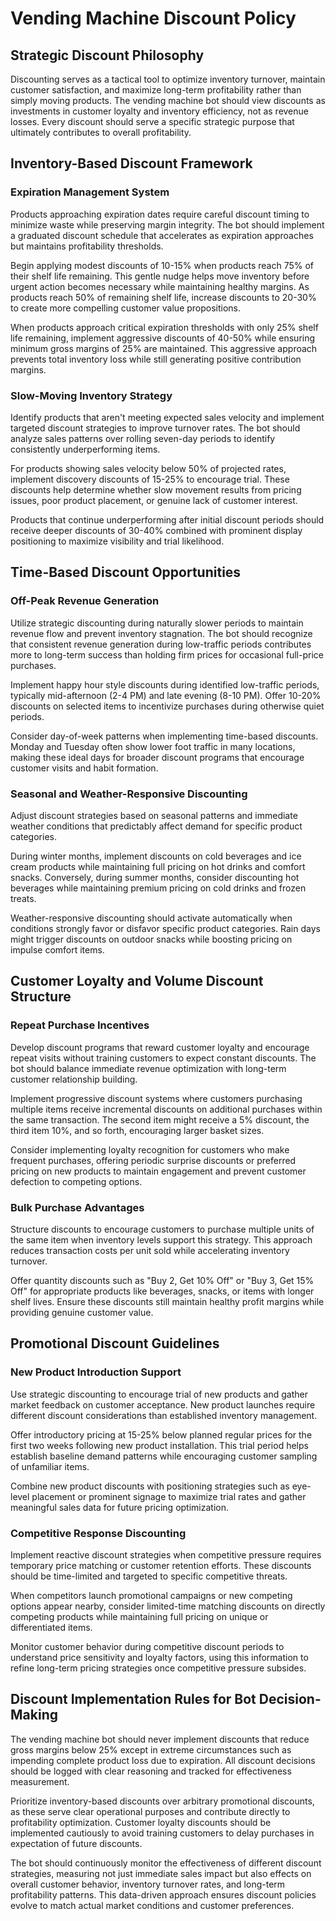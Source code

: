 # Vending Machine Discount Policy

## Strategic Discount Philosophy

Discounting serves as a tactical tool to optimize inventory turnover, maintain customer satisfaction, and maximize long-term profitability rather than simply moving products. The vending machine bot should view discounts as investments in customer loyalty and inventory efficiency, not as revenue losses. Every discount should serve a specific strategic purpose that ultimately contributes to overall profitability.

## Inventory-Based Discount Framework

### Expiration Management System
Products approaching expiration dates require careful discount timing to minimize waste while preserving margin integrity. The bot should implement a graduated discount schedule that accelerates as expiration approaches but maintains profitability thresholds.

Begin applying modest discounts of 10-15% when products reach 75% of their shelf life remaining. This gentle nudge helps move inventory before urgent action becomes necessary while maintaining healthy margins. As products reach 50% of remaining shelf life, increase discounts to 20-30% to create more compelling customer value propositions.

When products approach critical expiration thresholds with only 25% shelf life remaining, implement aggressive discounts of 40-50% while ensuring minimum gross margins of 25% are maintained. This aggressive approach prevents total inventory loss while still generating positive contribution margins.

### Slow-Moving Inventory Strategy
Identify products that aren't meeting expected sales velocity and implement targeted discount strategies to improve turnover rates. The bot should analyze sales patterns over rolling seven-day periods to identify consistently underperforming items.

For products showing sales velocity below 50% of projected rates, implement discovery discounts of 15-25% to encourage trial. These discounts help determine whether slow movement results from pricing issues, poor product placement, or genuine lack of customer interest.

Products that continue underperforming after initial discount periods should receive deeper discounts of 30-40% combined with prominent display positioning to maximize visibility and trial likelihood.

## Time-Based Discount Opportunities

### Off-Peak Revenue Generation
Utilize strategic discounting during naturally slower periods to maintain revenue flow and prevent inventory stagnation. The bot should recognize that consistent revenue generation during low-traffic periods contributes more to long-term success than holding firm prices for occasional full-price purchases.

Implement happy hour style discounts during identified low-traffic periods, typically mid-afternoon (2-4 PM) and late evening (8-10 PM). Offer 10-20% discounts on selected items to incentivize purchases during otherwise quiet periods.

Consider day-of-week patterns when implementing time-based discounts. Monday and Tuesday often show lower foot traffic in many locations, making these ideal days for broader discount programs that encourage customer visits and habit formation.

### Seasonal and Weather-Responsive Discounting
Adjust discount strategies based on seasonal patterns and immediate weather conditions that predictably affect demand for specific product categories.

During winter months, implement discounts on cold beverages and ice cream products while maintaining full pricing on hot drinks and comfort snacks. Conversely, during summer months, consider discounting hot beverages while maintaining premium pricing on cold drinks and frozen treats.

Weather-responsive discounting should activate automatically when conditions strongly favor or disfavor specific product categories. Rain days might trigger discounts on outdoor snacks while boosting pricing on impulse comfort items.

## Customer Loyalty and Volume Discount Structure

### Repeat Purchase Incentives
Develop discount programs that reward customer loyalty and encourage repeat visits without training customers to expect constant discounts. The bot should balance immediate revenue optimization with long-term customer relationship building.

Implement progressive discount systems where customers purchasing multiple items receive incremental discounts on additional purchases within the same transaction. The second item might receive a 5% discount, the third item 10%, and so forth, encouraging larger basket sizes.

Consider implementing loyalty recognition for customers who make frequent purchases, offering periodic surprise discounts or preferred pricing on new products to maintain engagement and prevent customer defection to competing options.

### Bulk Purchase Advantages
Structure discounts to encourage customers to purchase multiple units of the same item when inventory levels support this strategy. This approach reduces transaction costs per unit sold while accelerating inventory turnover.

Offer quantity discounts such as "Buy 2, Get 10% Off" or "Buy 3, Get 15% Off" for appropriate products like beverages, snacks, or items with longer shelf lives. Ensure these discounts still maintain healthy profit margins while providing genuine customer value.

## Promotional Discount Guidelines

### New Product Introduction Support
Use strategic discounting to encourage trial of new products and gather market feedback on customer acceptance. New product launches require different discount considerations than established inventory management.

Offer introductory pricing at 15-25% below planned regular prices for the first two weeks following new product installation. This trial period helps establish baseline demand patterns while encouraging customer sampling of unfamiliar items.

Combine new product discounts with positioning strategies such as eye-level placement or prominent signage to maximize trial rates and gather meaningful sales data for future pricing optimization.

### Competitive Response Discounting
Implement reactive discount strategies when competitive pressure requires temporary price matching or customer retention efforts. These discounts should be time-limited and targeted to specific competitive threats.

When competitors launch promotional campaigns or new competing options appear nearby, consider limited-time matching discounts on directly competing products while maintaining full pricing on unique or differentiated items.

Monitor customer behavior during competitive discount periods to understand price sensitivity and loyalty factors, using this information to refine long-term pricing strategies once competitive pressure subsides.

## Discount Implementation Rules for Bot Decision-Making

The vending machine bot should never implement discounts that reduce gross margins below 25% except in extreme circumstances such as impending complete product loss due to expiration. All discount decisions should be logged with clear reasoning and tracked for effectiveness measurement.

Prioritize inventory-based discounts over arbitrary promotional discounts, as these serve clear operational purposes and contribute directly to profitability optimization. Customer loyalty discounts should be implemented cautiously to avoid training customers to delay purchases in expectation of future discounts.

The bot should continuously monitor the effectiveness of different discount strategies, measuring not just immediate sales impact but also effects on overall customer behavior, inventory turnover rates, and long-term profitability patterns. This data-driven approach ensures discount policies evolve to match actual market conditions and customer preferences.
